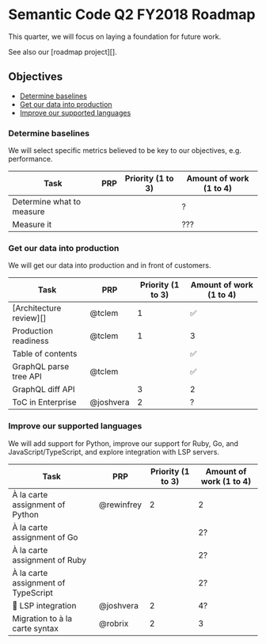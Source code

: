 # Semantic Code Q2 FY2018 Roadmap

This quarter, we will focus on laying a foundation for future work.

See also our [roadmap project][].


## Objectives

- [Determine baselines](#determine-baselines)
- [Get our data into production](#get-our-data-into-production)
- [Improve our supported languages](#improve-our-supported-languages)

### Determine baselines

We will select specific metrics believed to be key to our objectives, e.g. performance.

Task                      | PRP | Priority (1 to 3) | Amount of work (1 to 4)
----                      | --- | ----------------- | -----------------------
Determine what to measure |     |                   | ?
Measure it                |     |                   | ???


### Get our data into production

We will get our data into production and in front of customers.

Task                    | PRP        | Priority (1 to 3) | Amount of work (1 to 4)
----                    | ---        | ----------------- | -----------------------
[Architecture review][] | @tclem     | 1                 | ✅
Production readiness    | @tclem     | 1                 | 3
Table of contents       |            |                   | ✅
GraphQL parse tree API  | @tclem     |                   | ✅
GraphQL diff API        |            | 3                 | 2
ToC in Enterprise       | @joshvera  | 2                 | ?


### Improve our supported languages

We will add support for Python, improve our support for Ruby, Go, and JavaScript/TypeScript, and explore integration with LSP servers.

Task                                | PRP        | Priority (1 to 3) | Amount of work (1 to 4)
----                                | ---        | ----------------- | -----------------------
À la carte assignment of Python     | @rewinfrey | 2                 | 2
À la carte assignment of Go         |            |                   | 2?
À la carte assignment of Ruby       |            |                   | 2?
À la carte assignment of TypeScript |            |                   | 2?
🚀 LSP integration                   | @joshvera  | 2                 | 4?
Migration to à la carte syntax      | @robrix    | 2                 | 3
